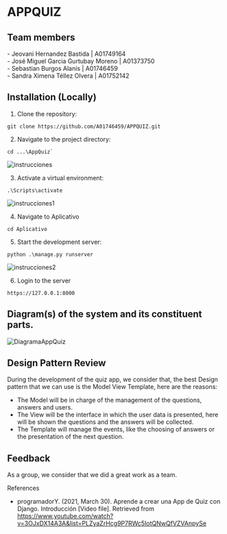# APPQUIZ

<h2> Team members </h2>
<div> - Jeovani Hernandez Bastida | A01749164 </div>
<div> - José Miguel Garcia Gurtubay Moreno | A01373750 </div>
<div> - Sebastian Burgos Alanís | A01746459 </div>
<div> - Sandra Ximena Téllez Olvera | A01752142 </div>

## Installation (Locally)

1. Clone the repository:
```
git clone https://github.com/A01746459/APPQUIZ.git
```  

2. Navigate to the project directory:
```
cd ...\AppQuiz`
```

![instrucciones](https://github.com/A01746459/APPQUIZ/assets/65176372/68e3774b-d5f3-4765-9739-c720208957c8)

3. Activate a virtual environment:
```
.\Scripts\activate
```

![instrucciones1](https://github.com/A01746459/APPQUIZ/assets/65176372/5d4481ad-940c-46dd-914d-0a9235ce13e8)

4. Navigate to Aplicativo
```
cd Aplicativo
```

5. Start the development server:
```
python .\manage.py runserver
```    

![instrucciones2](https://github.com/A01746459/APPQUIZ/assets/65176372/5b17cfab-56af-4dc8-8059-ddcf4e2a9d80)

6. Login to the server
```  
https://127.0.0.1:8000
```  

## Diagram(s) of the system and its constituent parts.

![DiagramaAppQuiz](https://github.com/A01746459/APPQUIZ/assets/65176372/e4155a87-f55b-4a80-b301-ab72e0e4c5f7)

## Design Pattern Review
During the development of the quiz app, we consider that, the best Design pattern that we can use is the Model View Template, here are the reasons:

- The Model will be in charge of the management of the questions, answers and users.
- The View will be the interface in which the user data is presented, here will be shown the questions and the answers will be collected.
- The Template will manage the events, like the choosing of answers or the presentation of the next question.

## Feedback 
As a group, we consider that we did a great work as a team.

References
- programadorY. (2021, March 30). Aprende a crear una App de Quiz con Django. Introducción [Video file]. Retrieved from https://www.youtube.com/watch?v=3OJxDX14A3A&list=PLZyaZrHcg9P7RWc5IotQNwQfVZVAnpySe         

